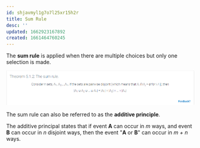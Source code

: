 ```yaml
---
id: shjavmyl1g7o7l25xr15h2r
title: Sum Rule
desc: ''
updated: 1662923167892
created: 1661464760245
---
```


The __sum rule__ is applied when there are multiple choices but only one selection is made.

![The sum rule](2022-08-25-18-00-25.png)

The sum rule can also be referred to as the __additive principle__.

The additive principal states that if event __A__ can occur in _m_ ways, and event __B__ can occur in _n_ disjoint ways, then the event "__A__ or __B__" can occur in _m + n_ ways.